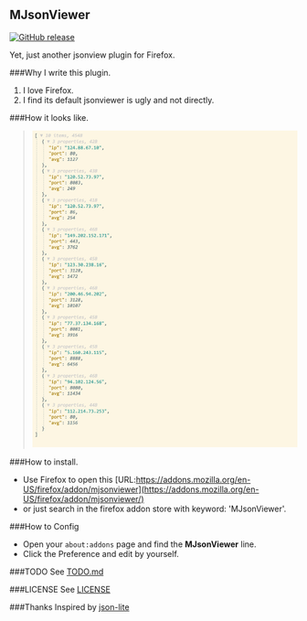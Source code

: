 MJsonViewer
---
[![GitHub release](https://img.shields.io/badge/release-v1.0-green.svg)](https://github.com/MikeCoder/MJsonViewer)

Yet, just another jsonview plugin for Firefox.

###Why I write this plugin.
1. I love Firefox.
2. I find its default jsonviewer is ugly and not directly.

###How it looks like.
> ![Appearance](./images/image.jpeg)

###How to install.
+ Use Firefox to open this [URL:https://addons.mozilla.org/en-US/firefox/addon/mjsonviewer](https://addons.mozilla.org/en-US/firefox/addon/mjsonviewer/)
+ or just search in the firefox addon store with keyword: 'MJsonViewer'.


###How to Config
+ Open your `about:addons` page and find the **MJsonViewer** line.
+ Click the Preference and edit by yourself.

###TODO
See [TODO.md](./TODO.md)

###LICENSE
See [LICENSE](./LICENSE)

###Thanks
Inspired by [json-lite](https://github.com/lauriro/json-lite)
